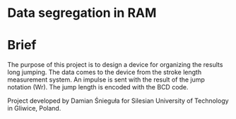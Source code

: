 # Data segregation in RAM

# Brief
The purpose of this project is to design a device for organizing the results
long jumping.
The data comes to the device from the stroke length measurement system. 
An impulse is sent with the result of the jump
notation (Wr). The jump length is encoded with the BCD code.

Project developed by Damian Śnieguła for Silesian University of Technology in Gliwice, Poland.
